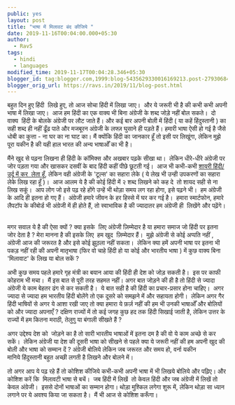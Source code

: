 ```yaml
---
public: yes
layout: post
title: "भाषा में मिलावट बंद कीजिये "
date: 2019-11-16T00:04:00.000+05:30
author:
  - RavS
tags:
  - hindi
  - languages
modified_time: 2019-11-17T00:04:28.346+05:30
blogger_id: tag:blogger.com,1999:blog-5435629330016169213.post-2793068420350930539
blogger_orig_url: https://ravs.in/2019/11/blog-post.html
---
```


बहुत दिन हुए हिंदी  लिखे हुए, तो आज सोचा हिंदी में लिखा जाए।  और ये जरूरी भी है की कभी कभी अपनी भाषा में लिखा जाए।  आज हम हिंदी का एक वाक्य भी बिना अंग्रेजी के शब्द जोड़े नहीं बोल सकते।  दो वाक्य  हिंदी के बोलके अंग्रेजी पर लौट जाते हैं। और कई बार अपनी बोली में हिंदी ( या कहें हिंदुस्तानी ) का सही शब्द ही नहीं ढूँढ पाते और मजबूरन अंग्रेजी के लफ्ज़ घुसाने ही पड़ते हैं। हमारी भाषा ऐसी हो गई है जैसे धोबी का कुत्ता - ना घर का ना घाट का। मैं क्योंकि हिंदी का जानकार हूँ तो इसी पर लिखूंगा, लेकिन मुझे पूरा यकीन है की यही हाल भारत की अन्य भाषाओँ का भी है।  

  

मैंने खुद से पढ़ना लिखना ही हिंदी के कॉमिक्स और अखबार पढ़के सीखा था।  लेकिन धीरे-धीरे अंग्रेजी पर जोर पड़ता गया और खासकर दसवीं के बाद हिंदी कहीं पीछे छूटती गई।  आज भी कभी-कभी [शायरी हिंदी/उर्दू में कर  लेता हूँ](https://1000sher.in/), लेकिन वही अंग्रेजी के 'टूल्स' का सहारा लेके ( ये लेख भी उन्ही उपकरणों का सहारा लेके लिख रहा हूँ )।  आज आलम ये है की कोई हिंदी में २ शब्द लिखने को कह दे  तो शायद सही से ना लिख सकूं।  आप लोग जो इसे पढ़ रहे होंगे उन्हें भी थोड़ा समय लग रहा होगा, इसे पढ़ने भी।  हम अंग्रेजी के आदि ही इतना हो गए हैं।  अंग्रेजी हमारे जीवन के हर हिस्से में घर कर गई है।  हमारा स्मार्टफोन, हमारे लैपटॉप के कीबोर्ड भी अंग्रेजी में ही होते हैं, तो स्वाभाविक है की ज्यादातर हम अंग्रेजी ही  लिखेंगे और पढ़ेंगे।  

  

मगर सवाल ये है की ऐसा क्यों ? क्या इसके  लिए अंग्रेजी ज़िम्मेदार है या हमारा समाज जो हिंदी पर इतना जोर देता है ? मेरा मानना है की इसके लिए  हम खुद  ज़िम्मेदार हैं।  मुझे अंग्रेजी से कोई अप्पति नहीं , अंग्रेजी आज की जरूरत है और इसे कोई झुठला नहीं सकता।  लेकिन क्या हमें अपनी भाषा पर इतना भी पकड़ नहीं रही की अपनी मातृभाषा (फिर वो चाहे हिंदी हो या कोई और भारतीय भाषा ) में कुछ वाक्य बिना 'मिलावाट' के लिख या बोल सकें ? 

  

अभी कुछ समय पहले हमारे गृह मंत्री का बयान आया की हिंदी ही देश को जोड़ सकती है।  इस पर काफी कोहराम भी मचा।  मैं इस बात से पूरी तरह सहमत नहीं। अगर बात जोड़ने की ही है तो हिंदी से ज्यादा अंग्रेजी ये काम बेहतर ढंग से कर सकती है।  ये बात सही है की हिंदी का प्रचार-प्रसार होना चाहिए।  अगर ज्यादा से ज्यादा हम भारतीय हिंदी बोलेंगे तो एक दूसरे को समझने में और सहायता होगी।  लेकिन अगर गैर हिंदी भाषियों से अगर ये आशा रखी जाए तो क्या हमारा ये फ़र्ज़ नहीं की हम भी उनकी भाषाओँ और बोलियों को और ज्यादा अपनाएँ ? दक्षिण राज्यों में तो कई जगह कुछ हद तक हिंदी सिखाई जाती है, लेकिन उत्तर के राज्यों में हम कितना मराठी, तेलुगु या बंगाली सीखते हैं ? 

  

अगर उद्देश्य देश को  जोड़ने का है तो सारी भारतीय भाषाओं में इतना दम है की वो ये काम अच्छे से कर सकें।  लेकिन अंग्रेजी या देश की दूसरी भाषा को सीखने से पहले क्या ये जरूरी नहीं की हम अपनी खुद की बोली और भाषा को सम्मान दें ? अंग्रेजी बोलिये लेकिन जब जरूरत और समय हो, वर्ना यकीन मानिये हिंदुस्तानी बहुत अच्छी लगती है लिखने और बोलने में।  

  

तो अगर आप ये पढ़ रहे हैं तो कोशिश कीजिये कभी-कभी अपनी भाषा में भी लिखये बोलिये और पढ़िए। और कोशिश करें कि  मिलावटी भाषा से बचें।  जब हिंदी में लिखें  तो केवल हिंदी और जब अंग्रेजी में लिखें तो केवल अंग्रेजी।  इससे दोनों भाषाओं का सम्मान होगा। थोड़ा मुश्किल लगेगा शुरू में, लेकिन थोड़ा सा ध्यान लगाने पर ये अवश्य किया जा सकता है।  मैं भी आज से कोशिश करूँगा।

